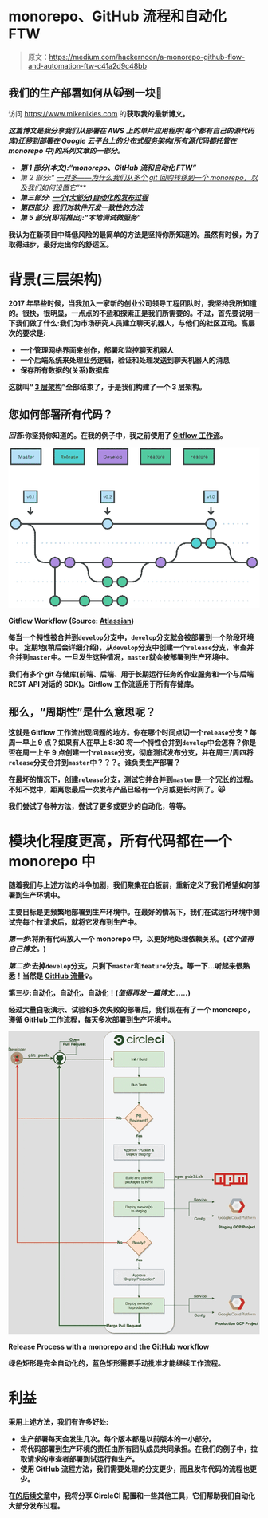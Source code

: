 # monorepo、GitHub 流程和自动化 FTW

> 原文：<https://medium.com/hackernoon/a-monorepo-github-flow-and-automation-ftw-c41a2d9c48bb>

## 我们的生产部署如何从🙀到一块🍰

访问 https://www.mikenikles.com 的[](https://www.mikenikles.com)****获取我的最新博文。****

***这篇博文是我分享我们从部署在 AWS 上的单片应用程序(每个都有自己的源代码库)迁移到部署在 Google 云平台上的分布式服务架构(所有源代码都托管在 monorepo 中)的系列文章的一部分。***

*   ***第 1 部分(本文):“monorepo、GitHub 流和自动化 FTW”***
*   ***第 2 部分:“* [*一对多——为什么我们从多个 git 回购转移到一个 monorepo，以及我们如何设置它*](/@mikenikles/one-vs-many-why-we-moved-from-multiple-git-repos-to-a-monorepo-and-how-we-set-it-up-f4abb0cfe469)*”***
*   ***第三部分:* [*一个(大部分)自动化的发布过程*](/@mikenikles/a-mostly-automated-release-process-63bb9516985a)**
*   ****第四部分:* [我们对软件开发一致性的方法](/@mikenikles/our-approach-to-software-development-consistency-d101995bb843)***
*   *****第 5 部分(即将推出):“本地调试微服务”*****

****我认为在新项目中降低风险的最简单的方法是坚持你所知道的。虽然有时候，为了取得进步，最好走出你的舒适区。****

# ****背景(三层架构)****

****2017 年早些时候，当我加入一家新的创业公司领导工程团队时，我坚持我所知道的。很快，很明显，一点点的不适和探索正是我们所需要的。不过，首先要说明一下我们做了什么:我们为市场研究人员建立聊天机器人，与他们的社区互动。高层次的要求是:****

*   ****一个管理网络界面来创作，部署和监控聊天机器人****
*   ****一个后端系统来处理业务逻辑，验证和处理发送到聊天机器人的消息****
*   ****保存所有数据的(关系)数据库****

****这就叫“ [3 层架构](https://en.wikipedia.org/wiki/Multitier_architecture#Three-tier_architecture)”全部结束了，于是我们构建了一个 3 层架构。****

## ****您如何部署所有代码？****

*****回答*:你坚持你知道的。在我的例子中，我之前使用了 [Gitflow 工作流](https://www.atlassian.com/git/tutorials/comparing-workflows/gitflow-workflow)。****

****![](img/22c1ee84bbc9feb3eb2e635f56bb6fb5.png)****

****Gitflow Workflow (Source: [Atlassian](https://www.atlassian.com/git/tutorials/comparing-workflows/gitflow-workflow))****

****每当一个特性被合并到`develop`分支中，`develop`分支就会被部署到一个阶段环境中。
定期地(稍后会详细介绍)，从`develop`分支中创建一个`release`分支，审查并合并到`master`中。一旦发生这种情况，`master`就会被部署到生产环境中。****

****我们有多个 git 存储库(前端、后端、用于长期运行任务的作业服务和一个与后端 REST API 对话的 SDK)。Gitflow 工作流适用于所有存储库。****

## ****那么，“周期性”是什么意思呢？****

****这就是 Gitflow 工作流出现问题的地方。你在哪个时间点切一个`release`分支？每周一早上 9 点？如果有人在早上 8:30 将一个特性合并到`develop`中会怎样？你是否在周一上午 9 点创建一个`release`分支，彻底测试发布分支，并在周三/周四将`release`分支合并到`master`中？？？。谁负责生产部署？****

****在最坏的情况下，创建`release`分支，测试它并合并到`master`是一个冗长的过程。不知不觉中，距离您最后一次发布产品已经有一个月或更长时间了。🙀****

****我们尝试了各种方法，尝试了更多或更少的自动化，等等。****

# ****模块化程度更高，所有代码都在一个 monorepo 中****

****随着我们与上述方法的斗争加剧，我们聚集在白板前，重新定义了我们希望如何部署到生产环境中。****

****主要目标是更频繁地部署到生产环境中。在最好的情况下，我们在试运行环境中测试完每个拉请求后，就将它发布到生产中。****

*****第一步*:将所有代码放入一个 monorepo 中，以更好地处理依赖关系。(*这个值得自己博文。*)****

*****第二步*:去掉`develop`分支，只剩下`master`和`feature`分支。等一下…听起来很熟悉！当然是 [GitHub 流量](https://guides.github.com/introduction/flow/)💡。****

****第三步:自动化，自动化，自动化！(*值得再发一篇博文……*)****

****经过大量白板演示、试验和多次失败的部署后，我们现在有了一个 monorepo，遵循 GitHub 工作流程，每天多次部署到生产环境中。****

****![](img/58bf9b1057955392362e2c11ef78e853.png)****

****Release Process with a monorepo and the GitHub workflow****

****绿色矩形是完全自动化的，蓝色矩形需要手动批准才能继续工作流程。****

# ****利益****

****采用上述方法，我们有许多好处:****

*   ****生产部署每天会发生几次。每个版本都是以前版本的一小部分。****
*   ****将代码部署到生产环境的责任由所有团队成员共同承担。在我们的例子中，拉取请求的审查者部署到试运行和生产。****
*   ****使用 GitHub 流程方法，我们需要处理的分支更少，而且发布代码的流程也更少。****

****在[的后续文章](/@mikenikles/a-mostly-automated-release-process-63bb9516985a)中，我将分享 CircleCI 配置和一些其他工具，它们帮助我们自动化大部分发布过程。****